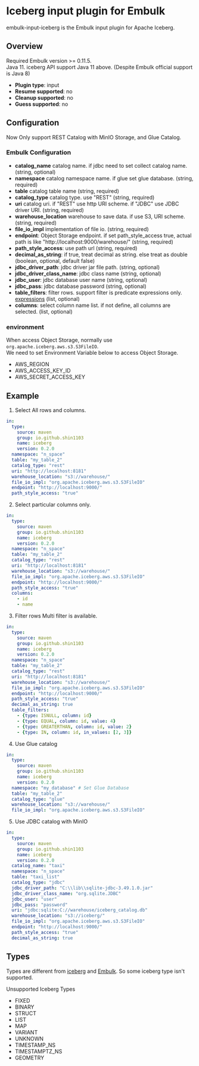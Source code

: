 # Iceberg input plugin for Embulk

embulk-input-iceberg is the Embulk input plugin for Apache Iceberg.

## Overview
Required Embulk version >= 0.11.5.  
Java 11. iceberg API support Java 11 above. (Despite Embulk official support is Java 8)

* **Plugin type**: input
* **Resume supported**: no
* **Cleanup supported**: no
* **Guess supported**: no

## Configuration
Now Only support REST Catalog with MinIO Storage, and Glue Catalog.

### Embulk Configuration
- **catalog_name** catalog name. if jdbc need to set collect catalog name. (string, optional)
- **namespace** catalog namespace name. if glue set glue database. (string, required)
- **table** catalog table name (string, required)
- **catalog_type** catalog type. use "REST" (string, required)
- **uri** catalog uri. if "REST" use http URI scheme. if "JDBC" use JDBC driver URI.  (string, required)
- **warehouse_location** warehouse to save data. if use S3, URI scheme.  (string, required)
- **file_io_impl** implementation of file io.  (string, required)
- **endpoint**: Object Storage endpoint. if set path_style_access true, actual path is  like "http://localhost:9000/warehouse/" (string, required)
- **path_style_access**: use path url (string, required)
- **decimal_as_string**: if true, treat decimal as string. else treat as double (boolean, optional, default false)
- **jdbc_driver_path**: jdbc driver jar file path. (string, optional)
- **jdbc_driver_class_name**: jdbc class name (string, optional)
- **jdbc_user**: jdbc database user name (string, optional)
- **jdbc_pass**: jdbc database password (string, optional)
- **table_filters**: filter rows. support filter is predicate expressions only. [expressions](https://iceberg.apache.org/docs/1.8.1/api/#expressions) (list, optional)
- **columns**: select column name list. if not define, all columns are selected.  (list, optional)

### environment
When access Object Storage, normally use `org.apache.iceberg.aws.s3.S3FileIO`.  
We need to set Environment Variable below to access Object Storage.
- AWS_REGION
- AWS_ACCESS_KEY_ID
- AWS_SECRET_ACCESS_KEY

## Example
1. Select All rows and columns.
```yaml
in:
  type:
    source: maven
    group: io.github.shin1103
    name: iceberg
    version: 0.2.0
  namespace: "n_space"
  table: "my_table_2"
  catalog_type: "rest"
  uri: "http://localhost:8181"
  warehouse_location: "s3://warehouse/"
  file_io_impl: "org.apache.iceberg.aws.s3.S3FileIO"
  endpoint: "http://localhost:9000/"
  path_style_access: "true"
```

2.  Select particular columns only.
```yaml
in:
  type:
    source: maven
    group: io.github.shin1103
    name: iceberg
    version: 0.2.0
  namespace: "n_space"
  table: "my_table_2"
  catalog_type: "rest"
  uri: "http://localhost:8181"
  warehouse_location: "s3://warehouse/"
  file_io_impl: "org.apache.iceberg.aws.s3.S3FileIO"
  endpoint: "http://localhost:9000/"
  path_style_access: "true"
  columns:
    - id
    - name
```

3. Filter rows
Multi filter is available.
```yaml
in:
  type:
    source: maven
    group: io.github.shin1103
    name: iceberg
    version: 0.2.0
  namespace: "n_space"
  table: "my_table_2"
  catalog_type: "rest"
  uri: "http://localhost:8181"
  warehouse_location: "s3://warehouse/"
  file_io_impl: "org.apache.iceberg.aws.s3.S3FileIO"
  endpoint: "http://localhost:9000/"
  path_style_access: "true"
  decimal_as_string: true
  table_filters:
    - {type: ISNULL, column: id}
    - {type: EQUAL, column: id, value: 4}
    - {type: GREATERTHAN, column: id, value: 2}
    - {type: IN, column: id, in_values: [2, 3]}
```

4. Use Glue catalog
```yaml
in:
  type:
    source: maven
    group: io.github.shin1103
    name: iceberg
    version: 0.2.0
  namespace: "my_database" # Set Glue Database
  table: "my_table_2"
  catalog_type: "glue"
  warehouse_location: "s3://warehouse/"
  file_io_impl: "org.apache.iceberg.aws.s3.S3FileIO"
```

5. Use JDBC catalog with MinIO
```yaml
in:
  type:
    source: maven
    group: io.github.shin1103
    name: iceberg
    version: 0.2.0
  catalog_name: "taxi"
  namespace: "n_space"
  table: "taxi_list"
  catalog_type: "jdbc"
  jdbc_driver_path: "C:\\lib\\sqlite-jdbc-3.49.1.0.jar"
  jdbc_driver_class_name: "org.sqlite.JDBC"
  jdbc_user: "user"
  jdbc_pass: "password"
  uri: "jdbc:sqlite:C://warehouse/iceberg_catalog.db"
  warehouse_location: "s3://iceberg/"
  file_io_impl: "org.apache.iceberg.aws.s3.S3FileIO"
  endpoint: "http://localhost:9000/"
  path_style_access: "true"
  decimal_as_string: true
```

## Types
Types are different from [iceberg](https://iceberg.apache.org/spec/#primitive-types) and [Embulk](https://www.embulk.org/docs/built-in.html).
So some iceberg type isn't supported.

Unsupported Iceberg Types
- FIXED
- BINARY
- STRUCT
- LIST
- MAP
- VARIANT
- UNKNOWN
- TIMESTAMP_NS
- TIMESTAMPTZ_NS
- GEOMETRY
